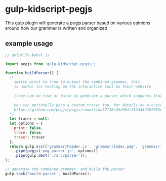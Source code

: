# gulp-kidscript-pegjs

This gulp plugin will generate a pegjs parser based on various opinions around how our grammer is written and organized

## example usage
```JavaScript
// gulpfile.babel.js

import pegjs from 'gulp-kidscript-pegjs';

function buildParser() {
  /*
    switch print to true to output the combined grammar, this 
    is useful for testing on the interactive tool on their website
    
    trace can be true or false to generate a parser which supports tracing
    
    you can optionally pass a custom tracer too, for details on a custom tracer see
    https://github.com/pegjs/pegjs/commit/da57118a43a904f753d44d407994cf0b36358adc
  */ 
  let tracer = null;
  let options = {
    print: false,
    trace: false,
    tracer: tracer
  };
  return gulp.src(['grammar/header.js', 'grammar/index.peg', 'grammar/**/*.peg'])
    .pipe(pegjs('peg_parser.js', options))
    .pipe(gulp.dest('./src/parser'));
};

// generate the combined grammer, and build the parser
gulp.task('build-parser', buildParser);
```
